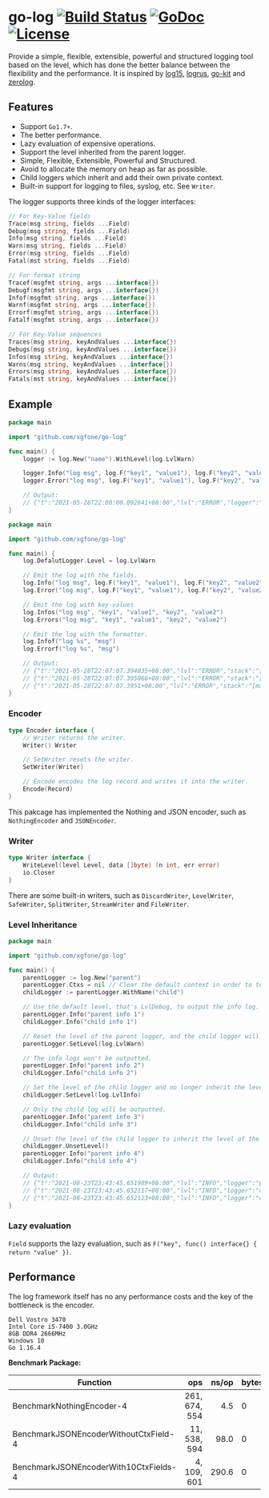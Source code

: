 # go-log [![Build Status](https://api.travis-ci.com/xgfone/go-log.svg?branch=master)](https://travis-ci.com/github/xgfone/go-log) [![GoDoc](https://pkg.go.dev/badge/github.com/xgfone/go-log)](https://pkg.go.dev/github.com/xgfone/go-log) [![License](https://img.shields.io/badge/License-Apache%202.0-blue.svg?style=flat-square)](https://raw.githubusercontent.com/xgfone/go-log/master/LICENSE)

Provide a simple, flexible, extensible, powerful and structured logging tool based on the level, which has done the better balance between the flexibility and the performance. It is inspired by [log15](https://github.com/inconshreveable/log15), [logrus](https://github.com/sirupsen/logrus), [go-kit](https://github.com/go-kit/kit) and [zerolog](github.com/rs/zerolog).


## Features

- Support `Go1.7+`.
- The better performance.
- Lazy evaluation of expensive operations.
- Support the level inherited from the parent logger.
- Simple, Flexible, Extensible, Powerful and Structured.
- Avoid to allocate the memory on heap as far as possible.
- Child loggers which inherit and add their own private context.
- Built-in support for logging to files, syslog, etc. See `Writer`.

The logger supports three kinds of the logger interfaces:
```go
// For Key-Value fields
Trace(msg string, fields ...Field)
Debug(msg string, fields ...Field)
Info(msg string, fields ...Field)
Warn(msg string, fields ...Field)
Error(msg string, fields ...Field)
Fatal(mst string, fields ...Field)

// For format string
Tracef(msgfmt string, args ...interface{})
Debugf(msgfmt string, args ...interface{})
Infof(msgfmt string, args ...interface{})
Warnf(msgfmt string, args ...interface{})
Errorf(msgfmt string, args ...interface{})
Fatalf(msgfmt string, args ...interface{})

// For Key-Value sequences
Traces(msg string, keyAndValues ...interface{})
Debugs(msg string, keyAndValues ...interface{})
Infos(msg string, keyAndValues ...interface{})
Warns(msg string, keyAndValues ...interface{})
Errors(msg string, keyAndValues ...interface{})
Fatals(mst string, keyAndValues ...interface{})
```


## Example

```go
package main

import "github.com/xgfone/go-log"

func main() {
	logger := log.New("name").WithLevel(log.LvlWarn)

	logger.Info("log msg", log.F("key1", "value1"), log.F("key2", "value2"))
	logger.Error("log msg", log.F("key1", "value1"), log.F("key2", "value2"))

	// Output:
	// {"t":"2021-05-28T22:00:00.092641+08:00","lvl":"ERROR","logger":"name","stack":"[main.go:9]","key1":"value1","key2":"value2","msg":"log msg"}
}
```

```go
package main

import "github.com/xgfone/go-log"

func main() {
	log.DefalutLogger.Level = log.LvlWarn

	// Emit the log with the fields.
	log.Info("log msg", log.F("key1", "value1"), log.F("key2", "value2"))
	log.Error("log msg", log.F("key1", "value1"), log.F("key2", "value2"))

	// Emit the log with key-values
	log.Infos("log msg", "key1", "value1", "key2", "value2")
	log.Errors("log msg", "key1", "value1", "key2", "value2")

	// Emit the log with the formatter.
	log.Infof("log %s", "msg")
	log.Errorf("log %s", "msg")

	// Output:
	// {"t":"2021-05-28T22:07:07.394835+08:00","lvl":"ERROR","stack":"[main.go:10]","key1":"value1","key2":"value2","msg":"log msg"}
	// {"t":"2021-05-28T22:07:07.395066+08:00","lvl":"ERROR","stack":"[main.go:14]","key1":"value1","key2":"value2","msg":"log msg"}
	// {"t":"2021-05-28T22:07:07.3951+08:00","lvl":"ERROR","stack":"[main.go:18]","msg":"log msg"}
}
```


### Encoder

```go
type Encoder interface {
	// Writer returns the writer.
	Writer() Writer

	// SetWriter resets the writer.
	SetWriter(Writer)

	// Encode encodes the log record and writes it into the writer.
	Encode(Record)
}
```

This pakcage has implemented the Nothing and JSON encoder, such as `NothingEncoder` and `JSONEncoder`.


### Writer

```go
type Writer interface {
	WriteLevel(level Level, data []byte) (n int, err error)
	io.Closer
}
```

There are some built-in writers, such as `DiscardWriter`, `LevelWriter`, `SafeWriter`, `SplitWriter`, `StreamWriter` and `FileWriter`.


### Level Inheritance
```go
package main

import "github.com/xgfone/go-log"

func main() {
	parentLogger := log.New("parent")
	parentLogger.Ctxs = nil // Clear the default context in order to test.
	childLogger := parentLogger.WithName("child")

	// Use the default level, that's LvlDebug, to output the info log.
	parentLogger.Info("parent info 1")
	childLogger.Info("child info 1")

	// Reset the level of the parent logger, and the child logger will inherit it.
	parentLogger.SetLevel(log.LvlWarn)

	// The info logs won't be outputted.
	parentLogger.Info("parent info 2")
	childLogger.Info("child info 2")

	// Set the level of the child logger and no longer inherit the level of the parent.
	childLogger.SetLevel(log.LvlInfo)

	// Only the child log will be outputted.
	parentLogger.Info("parent info 3")
	childLogger.Info("child info 3")

	// Unset the level of the child logger to inherit the level of the parent.
	childLogger.UnsetLevel()
	parentLogger.Info("parent info 4")
	childLogger.Info("child info 4")

	// Output:
	// {"t":"2021-08-23T23:43:45.651989+08:00","lvl":"INFO","logger":"parent","msg":"parent info 1"}
	// {"t":"2021-08-23T23:43:45.652117+08:00","lvl":"INFO","logger":"child","msg":"child info 1"}
	// {"t":"2021-08-23T23:43:45.652123+08:00","lvl":"INFO","logger":"child","msg":"child info 3"}
}
```


### Lazy evaluation
`Field` supports the lazy evaluation, such as `F("key", func() interface{} { return "value" })`.


## Performance

The log framework itself has no any performance costs and the key of the bottleneck is the encoder.

```
Dell Vostro 3470
Intel Core i5-7400 3.0GHz
8GB DDR4 2666MHz
Windows 10
Go 1.16.4
```

**Benchmark Package:**

|               Function               |      ops      | ns/op | bytes/opt | allocs/op
|--------------------------------------|--------------:|------:|-----------|----------
|BenchmarkNothingEncoder-4             | 261, 674, 554 |   4.5 |     0     |    0
|BenchmarkJSONEncoderWithoutCtxField-4 |  11, 538, 594 |  98.0 |     0     |    0
|BenchmarkJSONEncoderWith10CtxFields-4 |   4, 109, 601 | 290.6 |     0     |    0
